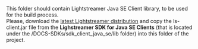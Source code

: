 This folder should contain Lightstreamer Java SE Client library, to be used for the build process.<br>
Please, download the [latest Lightstreamer distribution](http://www.lightstreamer.com/download) and copy the ls-client.jar file from the <b>Lighstreamer SDK for Java SE Clients</b> (that is located under the /DOCS-SDKs/sdk_client_java_se/lib folder) into this folder of the project.
